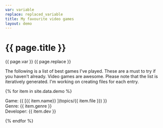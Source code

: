 ```yaml
---
var: variable
replace: replaced_variable
title: My favourite video games
layout: demo
---
```


# {{ page.title }}


{{ page.var }}
{{ page.replace }}

The following is a list of best games I've played. These are a must to try if you haven't already. Video games are awesome.
Please note that the list is iteratively generated. I'm working on creating files for each entry.

{% for item in site.data.demo %}

Game: {{ [{{ item.name}} ](topics/{{ item.file }}) }}\
Genre: {{ item.genre }}\
Developer: {{ item.dev }}

{% endfor %}		
